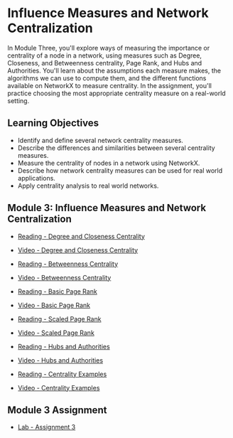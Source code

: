 # Influence Measures and Network Centralization

In Module Three, you'll explore ways of measuring the importance or centrality of a node in a network, using measures such as Degree, Closeness, and Betweenness centrality, Page Rank, and Hubs and Authorities. You'll learn about the assumptions each measure makes, the algorithms we can use to compute them, and the different functions available on NetworkX to measure centrality. In the assignment, you'll practice choosing the most appropriate centrality measure on a real-world setting.

## Learning Objectives

- Identify and define several network centrality measures.
- Describe the differences and similarities between several centrality measures.
- Measure the centrality of nodes in a network using NetworkX.
- Describe how network centrality measures can be used for real world applications.
- Apply centrality analysis to real world networks.

## Module 3: Influence Measures and Network Centralization

- [Reading - Degree and Closeness Centrality](./Readings/3.1_Degree-and-Closeness-Centrality.pdf)

- [Video - Degree and Closeness Centrality](https://www.coursera.org/learn/python-social-network-analysis/lecture/noB1S/degree-and-closeness-centrality)

- [Reading - Betweenness Centrality](./Readings/3.2_Betweenness-Centrality.pdf)

- [Video - Betweenness Centrality](https://www.coursera.org/learn/python-social-network-analysis/lecture/5rwMl/betweenness-centrality)

- [Reading - Basic Page Rank](./Readings/3.3_Basic-Page-Rank.pdf)

- [Video - Basic Page Rank](https://www.coursera.org/learn/python-social-network-analysis/lecture/Kh0VD/basic-page-rank)

- [Reading - Scaled Page Rank](./Readings/3.4_Scaled-Page-Rank.pdf)

- [Video - Scaled Page Rank](https://www.coursera.org/learn/python-social-network-analysis/lecture/xxW11/scaled-page-rank)

- [Reading - Hubs and Authorities](./Readings/3.5_Hubs-and-Authorities.pdf)

- [Video - Hubs and Authorities](https://www.coursera.org/learn/python-social-network-analysis/lecture/4nJWU/hubs-and-authorities)

- [Reading - Centrality Examples](./Readings/3.6-Centrality-Examples.pdf)

- [Video - Centrality Examples](https://www.coursera.org/learn/python-social-network-analysis/lecture/T5ecV/centrality-examples)

## Module 3 Assignment

- [Lab - Assignment 3](./Labs/Assignment%203.ipynb)